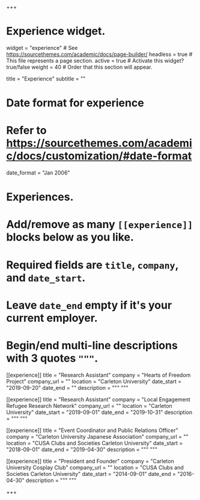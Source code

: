 +++
# Experience widget.
widget = "experience"  # See https://sourcethemes.com/academic/docs/page-builder/
headless = true  # This file represents a page section.
active = true  # Activate this widget? true/false
weight = 40  # Order that this section will appear.

title = "Experience"
subtitle = ""

# Date format for experience
#   Refer to https://sourcethemes.com/academic/docs/customization/#date-format
date_format = "Jan 2006"

# Experiences.
#   Add/remove as many `[[experience]]` blocks below as you like.
#   Required fields are `title`, `company`, and `date_start`.
#   Leave `date_end` empty if it's your current employer.
#   Begin/end multi-line descriptions with 3 quotes `"""`.
[[experience]]
  title = "Research Assistant"
  company = "Hearts of Freedom Project"
  company_url = ""
  location = "Carleton University"
  date_start = "2019-09-20"
  date_end = ""
  description = """
  """

[[experience]]
  title = "Research Assistant"
  company = "Local Engagement Refugee Research Network"
  company_url = ""
  location = "Carleton University"
  date_start = "2019-09-01"
  date_end = "2019-10-31"
  description = """
  """

[[experience]]
  title = "Event Coordinator and Public Relations Officer"
  company = "Carleton University Japanese Association"
  company_url = ""
  location = "CUSA Clubs and Societies Carleton University"
  date_start = "2018-09-01"
  date_end = "2019-04-30"
  description = """
  """
  
[[experience]]
  title = "President and Founder"
  company = "Carleton University Cosplay Club"
  company_url = ""
  location = "CUSA Clubs and Societies Carleton University"
  date_start = "2014-09-01"
  date_end = "2016-04-30"
  description = """
  """
  
+++
